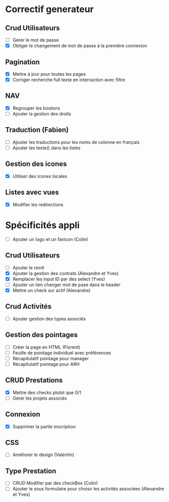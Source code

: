 # Correctif generateur

## Crud Utilisateurs

* [ ] Gérer le mot de passe
* [X] Obliger le changement de mot de passe à la première connexion

## Pagination

* [X] Mettre à jour pour toutes les pages
* [X] Corriger recherche full texte en interraction avec filtre

## NAV

* [X] Regrouper les boutons
* [ ] Ajouter la gestion des droits

## Traduction (Fabien)

* [ ] Ajouter les traductions pour les noms de colonne en français
* [ ] Ajouter les texte() dans les listes

## Gestion des icones

* [X] Utiliser des icones locales

## Listes avec vues

* [X] Modifier les redirections

# Spécificités appli

* [ ] Ajouter un logo et un favicon (Colin)

## Crud Utilisateurs

* [ ] Ajouter le reinit
* [X] Ajouter la gestion des contrats (Alexandre et Yves)
* [X] Remplacer les input ID par des select (Yves)
* [ ] Ajouter un lien changer mot de pase dans le header
* [X] Mettre un check sur actif (Alexandre)

## Crud Activités

* [ ] Ajouter gestion des types associés

## Gestion des pointages

* [ ] Créer la page en HTML (Florent)
* [ ] Feuille de pointage individuel avec préférences
* [ ] Récapitulatif pointage pour manager
* [ ] Récapitulatif pointage pour ARH

## CRUD Prestations

* [X] Mettre des checks plutot que 0/1
* [ ] Gérer les projets associés

## Connexion

* [X] Supprimer la partie inscription

## CSS

* [ ] Améliorer le design (Valentin)

## Type Prestation

* [ ] CRUD Modifier par des checkBox (Colin)
* [ ] Ajouter le sous formulaire pour choisir les activités associées (Alexandre et Yves)

